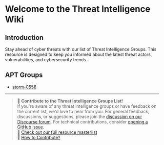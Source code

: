 # Welcome to the Threat Intelligence Wiki

## Introduction

Stay ahead of cyber threats with our list of Threat Intelligence Groups. This resource is designed to keep you informed about the latest threat actors, vulnerabilities, and cybersecurity trends.

## APT Groups

* [storm-0558](https://community.crushingsecurity.com/t/storm-0558/1)

---
> 💬 **Contribute to the Threat Intelligence Groups List!**  
> If you're aware of any threat intelligence groups or have feedback on the current list, we'd love to hear from you. For general feedback, discussions, or suggestions, please join the [discussion on our Discourse forum](https://community.crushingsecurity.com/t/master-page-threat-intelligence-wiki/113). For technical contributions, consider [opening a GitHub issue](https://github.com/crushing-security/Crushing-Security-Community/issues).  
> 🔗 [Check out our full resource masterlist](https://community.crushingsecurity.com/t/comunity-resource-masterlist/90)  
> 📖 [How to Contribute?](https://community.crushingsecurity.com/t/about-the-resources-category/84)
